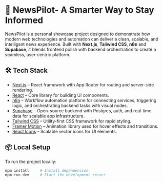 # 📰 NewsPilot- A Smarter Way to Stay Informed

NewsPilot is a personal showcase project designed to demonstrate how modern web technologies and automation can deliver a clean, scalable, and intelligent news experience. Built with **Next.js**, **Tailwind CSS**, **n8n** and **Supabase**, it blends frontend polish with backend orchestration to create a seamless, user-centric platform.

## 🛠️ Tech Stack

- [Next.js](https://nextjs.org/) – React framework with App Router for routing and server-side rendering.
- [React](https://react.dev/) – Core library for building UI components.
- [n8n](https://n8n.io/) – Workflow automation platform for connecting services, triggering logic, and orchestrating backend tasks with visual nodes.
- [Supabase](https://supabase.com/) – Open-source backend with Postgres, auth, and real-time data for scalable app infrastructure.
- [Tailwind CSS](https://tailwindcss.com/) – Utility-first CSS framework for rapid styling.
- [Framer Motion](https://www.framer.com/motion/) – Animation library used for hover effects and transitions.
- [React Icons](https://react-icons.github.io/react-icons/) – Scalable vector icons for UI elements.

## 📦 Local Setup

To run the project locally:

```bash
npm install     # Install dependencies
npm run dev     # Start the development server
```
